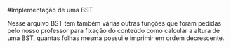 #Implementação de uma BST 

Nesse arquivo BST tem também várias outras funções que foram pedidas pelo nosso professor para fixação do conteúdo como 
calcular a altura de uma BST, quantas folhas mesma possui e imprimir em ordem decrescente.